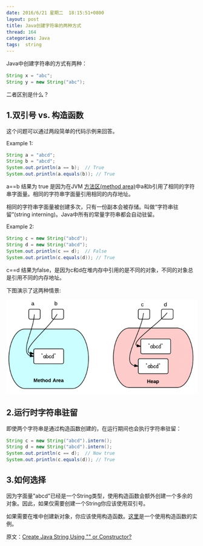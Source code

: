```yaml
---
date: 2016/6/21 星期二  18:15:51+0800
layout: post
title: Java创建字符串的两种方式
thread: 164
categories: Java
tags:  string
---
```

Java中创建字符串的方式有两种：

```java
String x = "abc";
String y = new String("abc");
```

二者区别是什么？

1.双引号 vs. 构造函数
------

这个问题可以通过两段简单的代码示例来回答。

Example 1:

```java
String a = "abcd";
String b = "abcd";
System.out.println(a == b);  // True
System.out.println(a.equals(b)); // True
```

a==b 结果为 true 是因为在JVM [方法区(method area)](http://www.programcreek.com/2013/04/jvm-run-time-data-areas/)中a和b引用了相同的字符串字面量。相同的字符串字面量引用相同的内存地址。

相同的字符串字面量被创建多次，只有一份副本会被存储。叫做“字符串驻留”(string interning)。Java中所有的常量字符串都会自动驻留。

Example 2:
```java
String c = new String("abcd");
String d = new String("abcd");
System.out.println(c == d);  // False
System.out.println(c.equals(d)); // True
```
c==d 结果为false，是因为c和d在堆内存中引用的是不同的对象，不同的对象总是引用不同的内存地址。

下图演示了这两种情景:

![](/assets/constructor-vs-double-quotes-Java-String-New-Page-650x324.png)


2.运行时字符串驻留
------

即使两个字符串是通过构造函数创建的，在运行期间也会执行字符串驻留： 

```java
String c = new String("abcd").intern();
String d = new String("abcd").intern();
System.out.println(c == d);  // Now true
System.out.println(c.equals(d)); // True
```

3.如何选择
------

因为字面量"abcd"已经是一个String类型，使用构造函数会额外创建一个多余的对象。因此，如果仅需要创建一个String你应该使用双引号。

如果需要在堆中创建新对象，你应该使用构造函数。[这里](http://www.programcreek.com/2013/09/the-substring-method-in-jdk-6-and-jdk-7/)是一个使用构造函数的实例。

原文：[Create Java String Using "" or Constructor?](http://www.programcreek.com/2014/03/create-java-string-by-double-quotes-vs-by-constructor/)